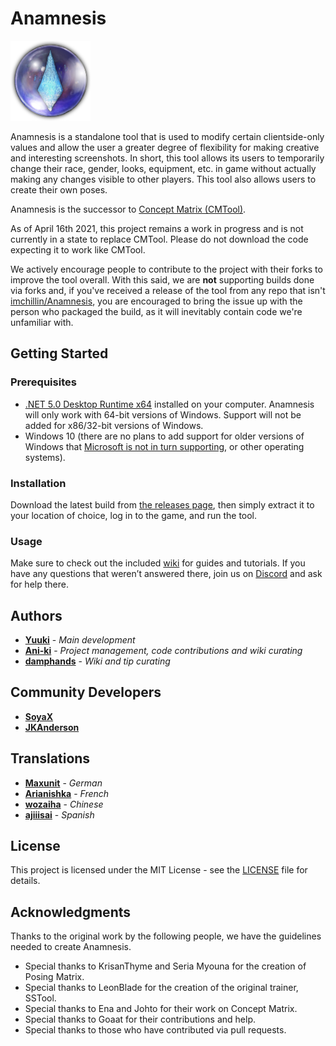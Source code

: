 # Anamnesis
![Anamnesis](Anamnesis/Assets/Concept%20Matrix.png "Anamnesis")

Anamnesis is a standalone tool that is used to modify certain clientside-only values and allow the user a greater degree of flexibility for making creative and interesting screenshots. In short, this tool allows its users to temporarily change their race, gender, looks, equipment, etc. in game without actually making any changes visible to other players. This tool also allows users to create their own poses. 

Anamnesis is the successor to [Concept Matrix (CMTool)](https://github.com/imchillin/CMTool).

As of April 16th 2021, this project remains a work in progress and is not currently in a state to replace CMTool. Please do not download the code expecting it to work like CMTool.

We actively encourage people to contribute to the project with their forks to improve the tool overall. With this said, we are **not** supporting builds done via forks and, if you've received a release of the tool from any repo that isn't [imchillin/Anamnesis](https://github.com/imchillin/Anamnesis), you are encouraged to bring the issue up with the person who packaged the build, as it will inevitably contain code we're unfamiliar with.

## Getting Started

### Prerequisites
- [.NET 5.0 Desktop Runtime x64](https://dotnet.microsoft.com/download/dotnet/thank-you/runtime-desktop-5.0.7-windows-x64-installer) installed on your computer. Anamnesis will only work with 64-bit versions of Windows. Support will not be added for x86/32-bit versions of Windows.
- Windows 10 (there are no plans to add support for older versions of Windows that [Microsoft is not in turn supporting](https://www.microsoft.com/en-au/windows/windows-7-end-of-life-support-information), or other operating systems).

### Installation

Download the latest build from [the releases page](https://github.com/imchillin/Anamnesis/releases/latest), then simply extract it to your location of choice, log in to the game, and run the tool.

### Usage

Make sure to check out the included [wiki](https://github.com/imchillin/Anamnesis/wiki) for guides and tutorials. If you have any questions that weren’t answered there, join us on [Discord](https://discord.gg/KvGJCCnG8t) and ask for help there.

## Authors

* **[Yuuki](https://github.com/Yuuki-Walsh)** - *Main development*
* **[Ani-ki](https://github.com/Ani-ki)** - *Project management, code contributions and wiki curating* 
* **[damphands](https://github.com/damphands)** - *Wiki and tip curating* 

## Community Developers

* **[SoyaX](https://github.com/SoyaX)**
* **[JKAnderson](https://github.com/JKAnderson)**

## Translations
* **[Maxunit](https://github.com/Maxunit)** - *German* 
* **[Arianishka](https://github.com/Arianishka)** - *French*
* **[wozaiha](https://github.com/wozaiha)** - *Chinese*
* **[ajiiisai](https://github.com/ajiiisai)** - *Spanish*

## License

This project is licensed under the MIT License - see the [LICENSE](LICENSE) file for details.

## Acknowledgments

Thanks to the original work by the following people, we have the guidelines needed to create Anamnesis.

* Special thanks to KrisanThyme and Seria Myouna for the creation of Posing Matrix.
* Special thanks to LeonBlade for the creation of the original trainer, SSTool. 
* Special thanks to Ena and Johto for their work on Concept Matrix.
* Special thanks to Goaat for their contributions and help.
* Special thanks to those who have contributed via pull requests.
